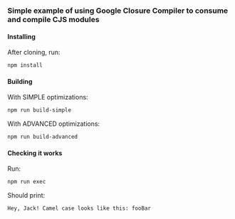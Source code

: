 ### Simple example of using Google Closure Compiler to consume and compile CJS modules

#### Installing
After cloning, run:
```sh
npm install
```

#### Building

With SIMPLE optimizations:

```sh
npm run build-simple
```

With ADVANCED optimizations:

```sh
npm run build-advanced
```

#### Checking it works
Run:
```sh
npm run exec
```

Should print:
```sh
Hey, Jack! Camel case looks like this: fooBar
```
